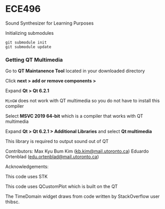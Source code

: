 # ECE496
Sound Synthesizer for Learning Purposes


Initializing submodules
```
git submodule init
git submodule update
```

### Getting QT Multimedia
Go to **QT Maintanence Tool** located in your downloaded directory

Click **next > add or remove components >**

Expand **Qt > Qt 6.2.1**

`MinGW` does not work with QT multimedia so you do not have to install this compiler

Select **MSVC 2019 64-bit** which is a compiler that works with QT multimedia

Expand **Qt > Qt 6.2.1 > Additional Libraries** and select **Qt multimedia**

This library is required to output sound out of QT

Contributors: 
Max
Kyu Bum Kim (kb.kim@mail.utoronto.ca)
Eduardo Ortenblad (edu.ortenblad@mail.utoronto.ca)

Acknowledgements:

This code uses STK

This code uses QCustomPlot which is built on the QT 

The TimeDomain widget draws from code written by StackOverflow user thibsc.

